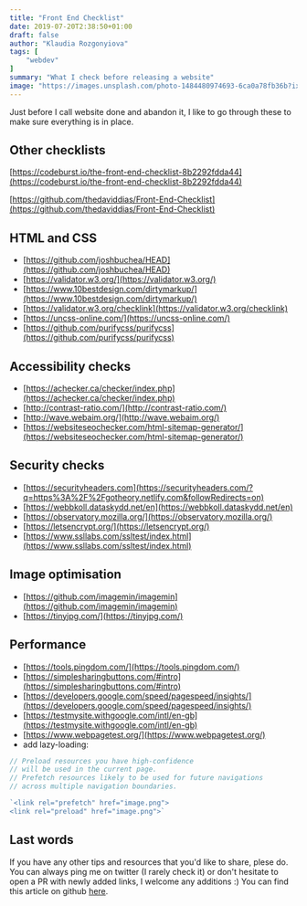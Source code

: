 ```yaml
---
title: "Front End Checklist"
date: 2019-07-20T2:38:50+01:00
draft: false
author: "Klaudia Rozgonyiova"
tags: [
    "webdev"
]
summary: "What I check before releasing a website"
image: "https://images.unsplash.com/photo-1484480974693-6ca0a78fb36b?ixlib=rb-1.2.1&ixid=eyJhcHBfaWQiOjEyMDd9&auto=format&fit=crop&w=1952&q=80"
---
```


Just before I call website done and abandon it, I like to go through these to make sure everything is in place.

## Other checklists

[https://codeburst.io/the-front-end-checklist-8b2292fdda44](https://codeburst.io/the-front-end-checklist-8b2292fdda44)

[https://github.com/thedaviddias/Front-End-Checklist](https://github.com/thedaviddias/Front-End-Checklist)

## HTML and CSS

- [https://github.com/joshbuchea/HEAD](https://github.com/joshbuchea/HEAD)
- [https://validator.w3.org/](https://validator.w3.org/)
- [https://www.10bestdesign.com/dirtymarkup/](https://www.10bestdesign.com/dirtymarkup/)
- [https://validator.w3.org/checklink](https://validator.w3.org/checklink)
- [https://uncss-online.com/](https://uncss-online.com/)
- [https://github.com/purifycss/purifycss](https://github.com/purifycss/purifycss)

## Accessibility checks

- [https://achecker.ca/checker/index.php](https://achecker.ca/checker/index.php)
- [http://contrast-ratio.com/](http://contrast-ratio.com/)
- [http://wave.webaim.org/](http://wave.webaim.org/)
- [https://websiteseochecker.com/html-sitemap-generator/](https://websiteseochecker.com/html-sitemap-generator/)

## Security checks

- [https://securityheaders.com](https://securityheaders.com/?q=https%3A%2F%2Fgotheory.netlify.com&followRedirects=on)
- [https://webbkoll.dataskydd.net/en](https://webbkoll.dataskydd.net/en)
- [https://observatory.mozilla.org/](https://observatory.mozilla.org/)
- [https://letsencrypt.org/](https://letsencrypt.org/)
- [https://www.ssllabs.com/ssltest/index.html](https://www.ssllabs.com/ssltest/index.html)

## Image optimisation

- [https://github.com/imagemin/imagemin](https://github.com/imagemin/imagemin)
- [https://tinyjpg.com/](https://tinyjpg.com/)

## Performance

- [https://tools.pingdom.com/](https://tools.pingdom.com/)
- [https://simplesharingbuttons.com/#intro](https://simplesharingbuttons.com/#intro)
- [https://developers.google.com/speed/pagespeed/insights/](https://developers.google.com/speed/pagespeed/insights/)
- [https://testmysite.withgoogle.com/intl/en-gb](https://testmysite.withgoogle.com/intl/en-gb)
- [https://www.webpagetest.org/](https://www.webpagetest.org/)
- add lazy-loading:


```javascript
// Preload resources you have high-confidence 
// will be used in the current page. 
// Prefetch resources likely to be used for future navigations 
// across multiple navigation boundaries.

`<link rel="prefetch" href="image.png">
<link rel="preload" href="image.png">`
```


## Last words
If you have any other tips and resources that you'd like to share, plese do. You can always ping me on twitter (I rarely check it) or don't hesitate to open a PR with newly added links, I welcome any additions :) You can find this article on github [here](https://github.com/EffingKay/hugo-blog/blob/master/content/posts/website-checklist.md).